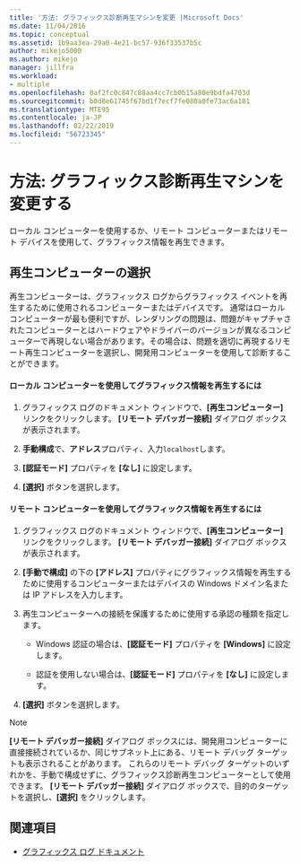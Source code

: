 ```yaml
---
title: '方法: グラフィックス診断再生マシンを変更 |Microsoft Docs'
ms.date: 11/04/2016
ms.topic: conceptual
ms.assetid: 1b9aa3ea-29a0-4e21-bc57-936f33537b5c
author: mikejo5000
ms.author: mikejo
manager: jillfra
ms.workload:
- multiple
ms.openlocfilehash: 0af2fc0c847c88aa4cc7cb0b15a80e9bdfa4703d
ms.sourcegitcommit: b0d8e61745f67bd1f7ecf7fe080a0fe73ac6a181
ms.translationtype: MTE95
ms.contentlocale: ja-JP
ms.lasthandoff: 02/22/2019
ms.locfileid: "56723345"
---
```

# <a name="how-to-change-the-graphics-diagnostics-playback-machine"></a>方法: グラフィックス診断再生マシンを変更する
ローカル コンピューターを使用するか、リモート コンピューターまたはリモート デバイスを使用して、グラフィックス情報を再生できます。

## <a name="choosing-a-playback-machine"></a>再生コンピューターの選択
 再生コンピューターは、グラフィックス ログからグラフィックス イベントを再生するために使用されるコンピューターまたはデバイスです。 通常はローカル コンピューターが最も便利ですが、レンダリングの問題は、問題がキャプチャされたコンピューターとはハードウェアやドライバーのバージョンが異なるコンピューターで再現しない場合があります。その場合は、問題を適切に再現するリモート再生コンピューターを選択し、開発用コンピューターを使用して診断することができます。

#### <a name="to-use-the-local-machine-to-play-back-graphics-information"></a>ローカル コンピューターを使用してグラフィックス情報を再生するには

1.  グラフィックス ログのドキュメント ウィンドウで、**[再生コンピューター]** リンクをクリックします。 **[リモート デバッガー接続]** ダイアログ ボックスが表示されます。

2.  **手動構成**で、**アドレス**プロパティ、入力`localhost`します。

3.  **[認証モード]** プロパティを **[なし]** に設定します。

4.  **[選択]** ボタンを選択します。

#### <a name="to-use-a-remote-machine-to-play-back-graphics-information"></a>リモート コンピューターを使用してグラフィックス情報を再生するには

1.  グラフィックス ログのドキュメント ウィンドウで、**[再生コンピューター]** リンクをクリックします。 **[リモート デバッガー接続]** ダイアログ ボックスが表示されます。

2.  **[手動で構成]** の下の **[アドレス]** プロパティにグラフィックス情報を再生するために使用するコンピューターまたはデバイスの Windows ドメイン名または IP アドレスを入力します。

3.  再生コンピューターへの接続を保護するために使用する承認の種類を指定します。

    -   Windows 認証の場合は、**[認証モード]** プロパティを **[Windows]** に設定します。

    -   認証を使用しない場合は、**[認証モード]** プロパティを **[なし]** に設定します。

4.  **[選択]** ボタンを選択します。

> [!NOTE]
>  **[リモート デバッガー接続]** ダイアログ ボックスには、開発用コンピューターに直接接続されているか、同じサブネット上にある、リモート デバッグ ターゲットも表示されることがあります。 これらのリモート デバッグ ターゲットのいずれかを、手動で構成せずに、グラフィックス診断再生コンピューターとして使用できます。 **[リモート デバッガー接続]** ダイアログ ボックスで、目的のターゲットを選択し、**[選択]** をクリックします。

## <a name="see-also"></a>関連項目
- [グラフィックス ログ ドキュメント](graphics-log-document.md)